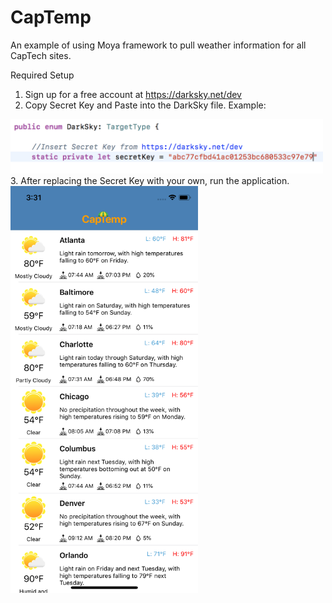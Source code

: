 # CapTemp
An example of using Moya framework to pull weather information for all CapTech sites.

Required Setup
1. Sign up for a free account at https://darksky.net/dev
2. Copy Secret Key and Paste into the DarkSky file. 
Example:
<img src="https://github.com/CapTechMobile/CapTemp/blob/master/secretKeyExample.png" width="500">
3. After replacing the Secret Key with your own, run the application.


<img src="https://github.com/CapTechMobile/CapTemp/blob/master/CapTemp.png" width="300">
